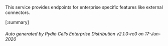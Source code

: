 






This service provides endpoints for enterprise specific features like external connectors.

[:summary]

###### Auto generated by Pydio Cells Enterprise Distribution v2.1.0-rc0 on 17-Jun-2020
